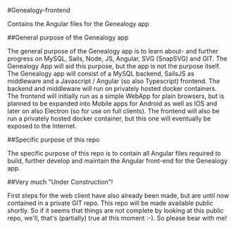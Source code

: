 #Genealogy-frontend

Contains the Angular files for the Genealogy app

##General purpose of the Genealogy app

The general purpose of the Genealogy app is to learn about- and further progress on MySQL, Sails, Node, JS, Angular, SVG (SnapSVG) and GIT. The Genealogy App will aid this purpose, but the app is not the purpose itself. The Genealogy app will consist of a MySQL backend, SailsJS as middleware and a Javascript / Angular (so also Typescript) frontend. The backend and middleware will run on privately hosted docker containers. The frontend will initially run as a simple WebApp for plain browsers, but is planned to be expanded into Mobile apps for Android as well as IOS and later on also Electron (so for use on full clients). The frontend will also be run a privately hosted docker container, but this one will eventually be exposed to the Internet.

##Specific purpose of this repo

The specific purpose of this repo is to contain all Angular files required to build, further develop and maintain the Angular front-end for the Genealogy app.


##Very much "Under Construction"!

First steps for the web client have also already been made, but are until now contained in a private GIT repo. This repo will be made available public shortly. So if it seems that things are not complete by looking at this public repo, we'll, that's (partially) true at this moment :-). So please bear with me!
